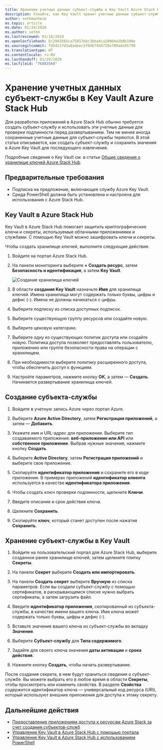 ```yaml
---
title: Хранение учетных данных субъект-службы в Key Vault Azure Stack Hub
description: Узнайте, как Key Vault хранит учетные данные субъект-службы в Azure Stack Hub
author: sethmanheim
ms.topic: article
ms.date: 01/24/2020
ms.author: sethm
ms.lastreviewed: 01/16/2019
ms.openlocfilehash: 6c2943565ca750176bc3bba4ca28084a2b8b100e
ms.sourcegitcommit: fd5d217d3a8adeec2f04b74d4728e709a4a95790
ms.translationtype: HT
ms.contentlocale: ru-RU
ms.lasthandoff: 01/29/2020
ms.locfileid: "76883560"
---
```

# <a name="store-service-principal-credentials-in-azure-stack-hub-key-vault"></a>Хранение учетных данных субъект-службы в Key Vault Azure Stack Hub

Для разработки приложений в Azure Stack Hub обычно требуется создать субъект-службу и использовать эти учетные данные для проверки подлинности перед развертыванием. Тем не менее иногда сохраненные учетные данные для субъект-службы теряются. В этой статье описывается, как создать субъект-службу и сохранить значения в Azure Key Vault для последующего извлечения.

Подробные сведения о Key Vault см. в статье [Общие сведения о хранилище ключей Azure Stack Hub](azure-stack-key-vault-intro.md).

## <a name="prerequisites"></a>Предварительные требования

- Подписка на предложение, включающее службу Azure Key Vault.
- Среда PowerShell должна быть установлена и настроена для использования с Azure Stack Hub.

## <a name="key-vault-in-azure-stack-hub"></a>Key Vault в Azure Stack Hub

Key Vault в Azure Stack Hub помогает защитить криптографические ключи и секреты, используемые облачными приложениями и службами. С помощью Key Vault можно зашифровать ключи и секреты.

Чтобы создать хранилище ключей, выполните следующие действия.

1. Войдите на портал Azure Stack Hub.

2. На панели мониторинга выберите **+ Создать ресурс**, затем **Безопасность и идентификация**, а затем **Key Vault**.

   ![Создание хранилища ключей](media/azure-stack-key-vault-store-credentials/create-key-vault.png)

3. В области **создания Key Vault** назначьте **Имя** для хранилища ключей. Имена хранилища могут содержать только буквы, цифры и дефис (-). Имена не должны начинаться с цифры.

4. Выберите подписку из списка доступных подписок.

5. Выберите существующую группу ресурсов или создайте новую.

6. Выберите ценовую категорию.

7. Выберите одну из существующих политик доступа или создайте новую. Политика доступа позволяет предоставлять пользователю, приложению или группе безопасности права на операции с хранилищем.

8. При необходимости выберите политику расширенного доступа, чтобы обеспечить доступ к функциям.

9. Настройте параметров, нажмите кнопку **ОК**, а затем — **Создать**. Начинается развертывание хранилища ключей.

## <a name="create-a-service-principal"></a>Создание субъекта-службы

1. Войдите в учетную запись Azure через портал Azure.

2. Выберите **Azure Active Directory**, затем **Регистрация приложений**, а затем — **Добавить**.

3. Укажите имя и URL-адрес для приложения. Выберите тип создаваемого приложения: **веб-приложение или API** или **собственное приложение**. Выбрав нужные значения, нажмите кнопку **Создать**.

4. Выберите **Active Directory**, затем **Регистрация приложений** и выберите свое приложение.

5. Скопируйте **идентификатор приложения** и сохраните его в коде приложения. В примерах приложений **идентификатор клиента** используется в качестве **идентификатора приложения**.

6. Чтобы создать ключ проверки подлинности, щелкните **Ключи**.

7. Введите описание и срок действия ключа.

8. Щелкните **Сохранить**.

9. Скопируйте **ключ**, который станет доступен после нажатия **Сохранить**.

## <a name="store-the-service-principal-inside-key-vault"></a>Хранение субъект-службы в Key Vault

1. Войдите на пользовательский портал для Azure Stack Hub, выберите созданное ранее хранилище ключей, затем щелкните плитку **Секреты**.

2. На панели **Секрет** выберите **Создать или импортировать**.

3. На панели **Создать секрет** выберите **Вручную** из списка параметров. Если вы создали субъект-службу с помощью сертификатов, в раскрывающемся списке нужно выбрать сертификаты, а затем загрузить файл.

4. Введите **идентификатор приложения**, скопированный из субъекта-службы, в качестве имени вашего ключа. Имя ключа может содержать только буквы, цифры и дефис (-).

5. Вставьте значение вашего ключа из субъект-службы во вкладку **Значение**.

6. Выберите **Субъект-службу** для **Типа содержимого**.

7. Задайте для своего ключа значения **даты активации** и **срока действия**.

8. Нажмите кнопку **Создать**, чтобы начать развертывание.

После создания секрета, в нем будут храниться сведения о субъект-службе. Вы можете выбрать его в любое время в области **Секреты**, чтобы просмотреть или изменить свойства. В разделе **Свойства** содержится идентификатор ключа — универсальный код ресурса (URI), который используют внешние приложения для доступа к этому секрету.

## <a name="next-steps"></a>Дальнейшие действия

- [Предоставление приложениям доступа к ресурсам Azure Stack за счет создания субъектов-служб](azure-stack-create-service-principals.md)
- [Управление Key Vault в Azure Stack Hub с помощью портала](azure-stack-key-vault-manage-portal.md)  
- [Управление Key Vault в Azure Stack Hub с использованием PowerShell](azure-stack-key-vault-manage-powershell.md)
